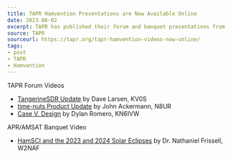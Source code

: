 ```yaml
---
title: TAPR Hamvention Presentations are Now Available Online
date: 2023-06-02
excerpt: TAPR has published their forum and banquet presentations from Hamvention 2023.
source: TAPR
sourceurl: https://tapr.org/tapr-hamvention-videos-now-online/
tags:
- post
- TAPR
- Hamvention
---
```

TAPR Forum Videos

- [TangerineSDR Update](https://www.youtube.com/watch?v=NTB1EtzP324) by Dave Larsen, KV0S
- [time-nuts Product Update](https://www.youtube.com/watch?v=3YRWyr5_7II&t=7s) by John Ackermann, N8UR
- [Case V. Design](https://www.youtube.com/watch?v=d-0A0Zs4OBo&t=12s) by Dylan Romero, KN6IVW

APR/AMSAT Banquet Video

- [HamSCI and the 2023 and 2024 Solar Eclipses](https://www.youtube.com/watch?v=sBApDn7sZho&t=11s) by Dr. Nathaniel Frissell, W2NAF